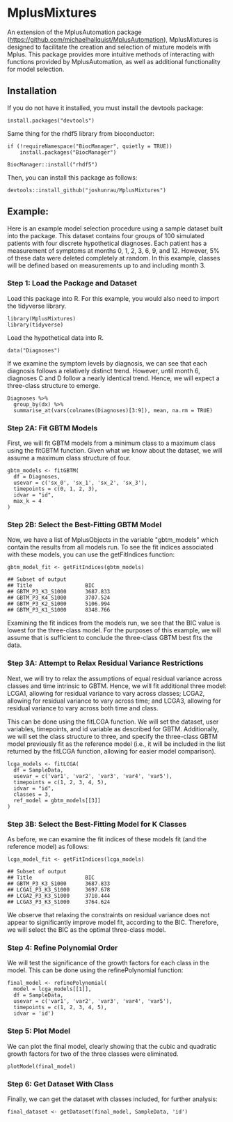 # MplusMixtures

An extension of the MplusAutomation package (https://github.com/michaelhallquist/MplusAutomation), MplusMixtures is designed to facilitate the creation and selection of mixture models with Mplus. This package provides more intuitive methods of interacting with functions provided by MplusAutomation, as well as additional functionality for model selection.

## Installation

If you do not have it installed, you must install the devtools package:

    install.packages("devtools")
    
Same thing for the rhdf5 library from bioconductor:

    if (!requireNamespace("BiocManager", quietly = TRUE))
        install.packages("BiocManager")
        
    BiocManager::install("rhdf5")
    
Then, you can install this package as follows:
    
    devtools::install_github("joshunrau/MplusMixtures")

## Example:

Here is an example model selection procedure using a sample dataset built into 
the package. This dataset contains four groups of 100 simulated patients with
four discrete hypothetical diagnoses. Each patient has a measurement of symptoms at
months 0, 1, 2, 3, 6, 9, and 12. However, 5% of these data were deleted completely 
at random. In this example, classes will be defined based on measurements up to and
including month 3.

### Step 1: Load the Package and Dataset

Load this package into R. For this example, you would also need to import the 
tidyverse library.

    library(MplusMixtures)
    library(tidyverse)
    
Load the hypothetical data into R.

    data("Diagnoses")
    
If we examine the symptom levels by diagnosis, we can see that each diagnosis follows a relatively
distinct trend. However, until month 6, diagnoses C and D follow a nearly identical trend. Hence, we
will expect a three-class structure to emerge.

    Diagnoses %>% 
      group_by(dx) %>% 
      summarise_at(vars(colnames(Diagnoses)[3:9]), mean, na.rm = TRUE)
  
### Step 2A: Fit GBTM Models

First, we will fit GBTM models from a minimum class to a maximum class using the 
fitGBTM function. Given what we know about the dataset, we will assume a maximum 
class structure of four.

    gbtm_models <- fitGBTM(
      df = Diagnoses,
      usevar = c('sx_0', 'sx_1', 'sx_2', 'sx_3'),
      timepoints = c(0, 1, 2, 3),
      idvar = "id",
      max_k = 4
    )
    
### Step 2B: Select the Best-Fitting GBTM Model
    
Now, we have a list of MplusObjects in the variable "gbtm_models" which contain
the results from all models run. To see the fit indices associated with these models,
you can use the getFitIndices function:

    gbtm_model_fit <- getFitIndices(gbtm_models)
    
    ## Subset of output
    ## Title                 BIC
    ## GBTM_P3_K3_S1000      3687.833
    ## GBTM_P3_K4_S1000      3707.524
    ## GBTM_P3_K2_S1000      5106.994
    ## GBTM_P3_K1_S1000      8348.766
    
Examining the fit indices from the models run, we see that the BIC value is lowest 
for the three-class model. For the purposes of this example, we will assume that is 
sufficient to conclude the three-class GBTM best fits the data.

### Step 3A: Attempt to Relax Residual Variance Restrictions

Next, we will try to relax the assumptions of equal residual variance across classes
and time intrinsic to GBTM. Hence, we will fit additional three model: LCGA1, allowing
for residual variance to vary across classes; LCGA2, allowing for residual variance to 
vary across time; and LCGA3, allowing for residual variance to vary across both time
and class. 

This can be done using the fitLCGA function. We will set the dataset, user variables,
timepoints, and id variable as described for GBTM. Additionally, we will set the class
structure to three, and specify the three-class GBTM model previously fit as the reference
model (i.e., it will be included in the list returned by the fitLCGA function, allowing for
easier model comparison).

    lcga_models <- fitLCGA(
      df = SampleData,
      usevar = c('var1', 'var2', 'var3', 'var4', 'var5'),
      timepoints = c(1, 2, 3, 4, 5),
      idvar = "id",
      classes = 3,
      ref_model = gbtm_models[[3]]
    )

### Step 3B: Select the Best-Fitting Model for K Classes

As before, we can examine the fit indices of these models fit (and the reference 
model) as follows:

    lcga_model_fit <- getFitIndices(lcga_models)
    
    ## Subset of output
    ## Title                 BIC
    ## GBTM_P3_K3_S1000      3687.833
    ## LCGA1_P3_K3_S1000     3697.678
    ## LCGA2_P3_K3_S1000     3710.444
    ## LCGA3_P3_K3_S1000     3764.624
    
We observe that relaxing the constraints on residual variance does not appear to
significantly improve model fit, according to the BIC. Therefore, we will select
the BIC as the optimal three-class model. 

### Step 4: Refine Polynomial Order

We will test the significance of the growth factors for each class in
the model. This can be done using the refinePolynomial function:

    final_model <- refinePolynomial(
      model = lcga_models[[1]], 
      df = SampleData, 
      usevar = c('var1', 'var2', 'var3', 'var4', 'var5'),
      timepoints = c(1, 2, 3, 4, 5),
      idvar = 'id')

### Step 5: Plot Model

We can plot the final model, clearly showing that the cubic and quadratic 
growth factors for two of the three classes were eliminated.

    plotModel(final_model)

### Step 6: Get Dataset With Class

Finally, we can get the dataset with classes included, for further analysis:

    final_dataset <- getDataset(final_model, SampleData, 'id')
